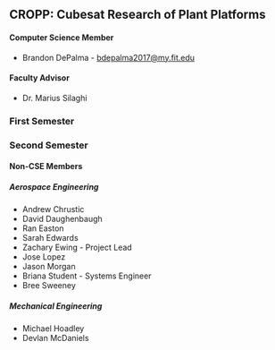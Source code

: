 ## CROPP: Cubesat Research of Plant Platforms
#### Computer Science Member
* Brandon DePalma - bdepalma2017@my.fit.edu
#### Faculty Advisor
* Dr. Marius Silaghi



### First Semester



### Second Semester

#### Non-CSE Members
##### Aerospace Engineering
* Andrew Chrustic
* David Daughenbaugh
* Ran Easton
* Sarah Edwards
* Zachary Ewing - Project Lead
* Jose Lopez
* Jason Morgan
* Briana Student - Systems Engineer
* Bree Sweeney
##### Mechanical Engineering
* Michael Hoadley
* Devlan McDaniels
